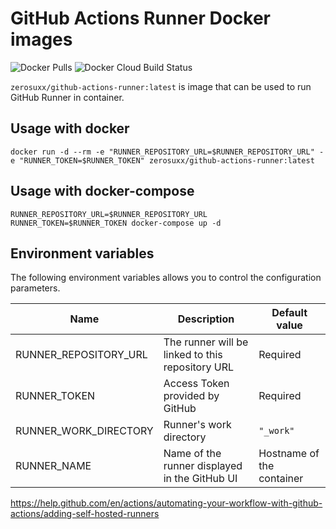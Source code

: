 # GitHub Actions Runner Docker images

![Docker Pulls](https://img.shields.io/docker/pulls/zerosuxx/github-actions-runner) ![Docker Cloud Build Status](https://img.shields.io/docker/cloud/build/zerosuxx/github-actions-runner)

`zerosuxx/github-actions-runner:latest` is image that can be used to run GitHub Runner in container.

## Usage with docker

`docker run -d --rm -e "RUNNER_REPOSITORY_URL=$RUNNER_REPOSITORY_URL" -e "RUNNER_TOKEN=$RUNNER_TOKEN" zerosuxx/github-actions-runner:latest`

## Usage with docker-compose

`RUNNER_REPOSITORY_URL=$RUNNER_REPOSITORY_URL RUNNER_TOKEN=$RUNNER_TOKEN docker-compose up -d`

## Environment variables

The following environment variables allows you to control the configuration parameters.

| Name | Description | Default value |
|------|---------------|-------------|
| RUNNER_REPOSITORY_URL | The runner will be linked to this repository URL | Required |
| RUNNER_TOKEN | Access Token provided by GitHub | Required
| RUNNER_WORK_DIRECTORY | Runner's work directory | `"_work"`
| RUNNER_NAME | Name of the runner displayed in the GitHub UI | Hostname of the container

https://help.github.com/en/actions/automating-your-workflow-with-github-actions/adding-self-hosted-runners